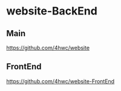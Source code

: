 # website-BackEnd

## Main

https://github.com/4hwc/website


## FrontEnd

https://github.com/4hwc/website-FrontEnd
